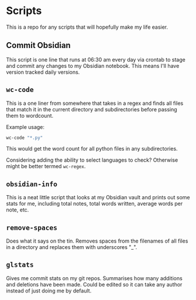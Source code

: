 # Scripts

This is a repo for any scripts that will hopefully make my life easier.

## Commit Obsidian
This script is one line that runs at 06:30 am every day via crontab to stage
and commit any changes to my Obsidian notebook. This means I'll have version
tracked daily versions.

## `wc-code`
This is a one liner from somewhere that takes in a regex and finds all files
that match it in the current directory and subdirectories before passing them
to wordcount.

Example usage:
```bash
wc-code "*.py"
```
This would get the word count for all python files in any subdirectories.

Considering adding the ability to select languages to check? Otherwise might
be better termed `wc-regex`.

## `obsidian-info`

This is a neat little script that looks at my Obsidian vault and prints out
some stats for me, including total notes, total words written, average words
per note, etc.

## `remove-spaces`

Does what it says on the tin. Removes spaces from the filenames of all files
in a directory and replaces them with underscores "\_".

## `glstats`

Gives me commit stats on my git repos. Summarises how many additions and
deletions have been made. Could be edited so it can take any author instead
of just doing me by default.
